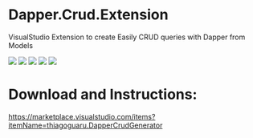 # Dapper.Crud.Extension
VisualStudio Extension to create Easily CRUD queries with Dapper from Models

![](https://img.shields.io/appveyor/ci/thiagoloureiro/dapper-crud-extension.svg)
![](https://img.shields.io/appveyor/tests/thiagoloureiro/dapper-crud-extension.svg)
![](https://img.shields.io/vscode-marketplace/d/thiagoguaru.DapperCrudGenerator.svg)
![](https://img.shields.io/vscode-marketplace/v/thiagoguaru.DapperCrudGenerator.svg)
![](https://img.shields.io/vscode-marketplace/r/thiagoguaru.DapperCrudGenerator.svg)

# Download and Instructions:
https://marketplace.visualstudio.com/items?itemName=thiagoguaru.DapperCrudGenerator
